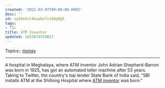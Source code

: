 ```yaml
---
created: '2022-03-07T00:00:00.000Z'
desc: ''
id: syk8xmit4ewabxfzs58g0g5
tags:
- TIL
title: ATM Inventor
updated: 1653679759827
---
```

   
Topics::  [money](../topics/money.md)   
   
   
---   
   
A hospital in Meghalaya, where ATM inventor John Adrian Shepherd-Barron was born in 1925, has got an automated teller machine after 53 years. Taking to Twitter, the country's top lender State Bank of India said, “SBI installs ATM at the Shillong Hospital where [ATM inventor](https://www.livemint.com/news/india/atm-machine-installed-in-meghalaya-hospital-where-inventor-was-born-in-1925-11628645744295.html) was born."